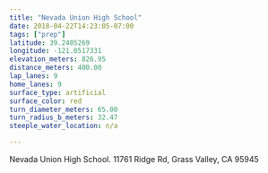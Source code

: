 ```yaml
---
title: "Nevada Union High School"
date: 2018-04-22T14:23:05-07:00
tags: ["prep"]
latitude: 39.2405269
longitude: -121.0517331
elevation_meters: 826.95
distance_meters: 400.00
lap_lanes: 9
home_lanes: 9
surface_type: artificial
surface_color: red
turn_diameter_meters: 65.00
turn_radius_b_meters: 32.47
steeple_water_location: n/a

---
```


Nevada Union High School. 11761 Ridge Rd, Grass Valley, CA 95945

<!--more-->
